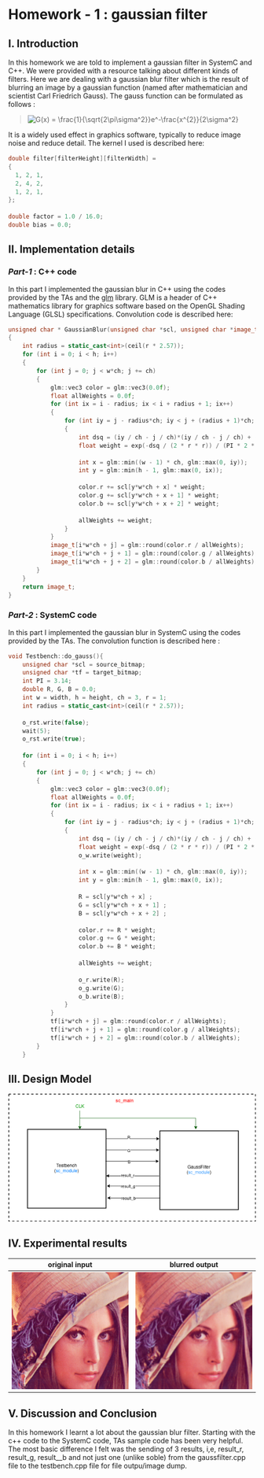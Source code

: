 # Homework - 1 : gaussian filter

## I. Introduction
In this homework we are told to implement a gaussian filter in SystemC and C++. We were provided with a resource talking about different kinds of filters. Here we are dealing with a gaussian blur filter which is the result of blurring an image by a gaussian function (named after mathematician and scientist Carl Friedrich Gauss). The gauss function can be formulated as follows : 
> ![G(x) = \frac{1}{\sqrt{2\pi\sigma^2}}e^-\frac{x^{2}}{2\sigma^2}](https://latex.codecogs.com/svg.latex?G(x)&space;=&space;\frac{1}{\sqrt{2\pi\sigma^2}}e^-\frac{x^{2}}{2\sigma^2})

It is a widely used effect in graphics software, typically to reduce image noise and reduce detail. The kernel I used is described here: 

```c++
double filter[filterHeight][filterWidth] =
{
  1, 2, 1,
  2, 4, 2,
  1, 2, 1,
};

double factor = 1.0 / 16.0;
double bias = 0.0;
```

## II. Implementation details
### _Part-1_ : C++ code

In this part I implemented the gaussian blur in C++ using the codes provided by the TAs and the [glm](https://glm.g-truc.net/0.9.9/index.html) library. GLM is a header of C++ mathematics library for graphics software based on the OpenGL Shading Language (GLSL) specifications. Convolution code is described here: 

```c++
unsigned char * GaussianBlur(unsigned char *scl, unsigned char *image_t, int w, int h, int ch, int r)
{
    int radius = static_cast<int>(ceil(r * 2.57));
    for (int i = 0; i < h; i++)
    {
        for (int j = 0; j < w*ch; j += ch)
        {
            glm::vec3 color = glm::vec3(0.0f);
            float allWeights = 0.0f;
            for (int ix = i - radius; ix < i + radius + 1; ix++)
            {
                for (int iy = j - radius*ch; iy < j + (radius + 1)*ch; iy += ch)
                {
                    int dsq = (iy / ch - j / ch)*(iy / ch - j / ch) + (ix - i)*(ix - i);// x^2 + y^2
                    float weight = exp(-dsq / (2 * r * r)) / (PI * 2 * r * r);// gaussian function: 1/(2*pi*sgima^2) * e^(-(x^2+y^2)/(2*sigma^2))

                    int x = glm::min((w - 1) * ch, glm::max(0, iy));
                    int y = glm::min(h - 1, glm::max(0, ix));

                    color.r += scl[y*w*ch + x] * weight;
                    color.g += scl[y*w*ch + x + 1] * weight;
                    color.b += scl[y*w*ch + x + 2] * weight;

                    allWeights += weight;
                }
            }
            image_t[i*w*ch + j] = glm::round(color.r / allWeights);
            image_t[i*w*ch + j + 1] = glm::round(color.g / allWeights);
            image_t[i*w*ch + j + 2] = glm::round(color.b / allWeights);
        }
    }
    return image_t;
}
```

### _Part-2_ : SystemC code

In this part I implemented the gaussian blur in SystemC using the codes provided by the TAs. The convolution function is described here : 

```c++
void Testbench::do_gauss(){
    unsigned char *scl = source_bitmap;
    unsigned char *tf = target_bitmap;
    int PI = 3.14;
    double R, G, B = 0.0;
    int w = width, h = height, ch = 3, r = 1;
    int radius = static_cast<int>(ceil(r * 2.57));
    
    o_rst.write(false);
    wait(5);
    o_rst.write(true);
    
    for (int i = 0; i < h; i++)
    {
        for (int j = 0; j < w*ch; j += ch)
        {
            glm::vec3 color = glm::vec3(0.0f);
            float allWeights = 0.0f;
            for (int ix = i - radius; ix < i + radius + 1; ix++)
            {
                for (int iy = j - radius*ch; iy < j + (radius + 1)*ch; iy += ch)
                {
                    int dsq = (iy / ch - j / ch)*(iy / ch - j / ch) + (ix - i)*(ix - i);// x^2 + y^2
                    float weight = exp(-dsq / (2 * r * r)) / (PI * 2 * r * r);// gaussian function: 1/(2*pi*sgima^2) * e^(-(x^2+y^2)/(2*sigma^2))
                    o_w.write(weight);

                    int x = glm::min((w - 1) * ch, glm::max(0, iy));
                    int y = glm::min(h - 1, glm::max(0, ix));

                    R = scl[y*w*ch + x] ;
                    G = scl[y*w*ch + x + 1] ;
                    B = scl[y*w*ch + x + 2] ;

                    color.r += R * weight;
                    color.g += G * weight;
                    color.b += B * weight;

                    allWeights += weight;
                    
                    o_r.write(R);
                    o_g.write(G);
                    o_b.write(B);
                }
            }
            tf[i*w*ch + j] = glm::round(color.r / allWeights);
            tf[i*w*ch + j + 1] = glm::round(color.g / allWeights);
            tf[i*w*ch + j + 2] = glm::round(color.b / allWeights);
        }
    }
```

## III. Design Model
![design](hw1.png)



## IV. Experimental results
|original input | blurred output|
|---------------|---------------|
|![i](lena_std_short.bmp)|![o](out.bmp)|

## V. Discussion and Conclusion
In this homework I learnt a lot about the gaussian blur filter. Starting with the c++ code to the SystemC code, TAs sample code has been very helpful. The most basic difference I felt was the sending of 3 results, i,e, result_r, result_g, result__b and not just one (unlike soble) from the gaussfilter.cpp file to the testbench.cpp file for file outpu/image dump.  

